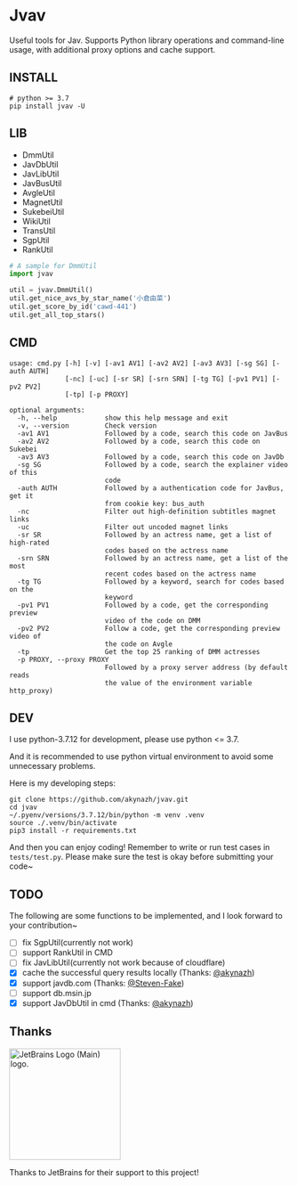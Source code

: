 # Jvav

Useful tools for Jav. Supports Python library operations and command-line usage, with additional proxy options and cache support.

## INSTALL

```
# python >= 3.7
pip install jvav -U
```

## LIB

- DmmUtil
- JavDbUtil
- JavLibUtil
- JavBusUtil
- AvgleUtil
- MagnetUtil
- SukebeiUtil
- WikiUtil
- TransUtil
- SgpUtil
- RankUtil

```py
# A sample for DmmUtil
import jvav

util = jvav.DmmUtil()
util.get_nice_avs_by_star_name('小倉由菜')
util.get_score_by_id('cawd-441')
util.get_all_top_stars()
```

## CMD

```shell
usage: cmd.py [-h] [-v] [-av1 AV1] [-av2 AV2] [-av3 AV3] [-sg SG] [-auth AUTH]
              [-nc] [-uc] [-sr SR] [-srn SRN] [-tg TG] [-pv1 PV1] [-pv2 PV2]
              [-tp] [-p PROXY]

optional arguments:
  -h, --help            show this help message and exit
  -v, --version         Check version
  -av1 AV1              Followed by a code, search this code on JavBus
  -av2 AV2              Followed by a code, search this code on Sukebei
  -av3 AV3              Followed by a code, search this code on JavDb
  -sg SG                Followed by a code, search the explainer video of this
                        code
  -auth AUTH            Followed by a authentication code for JavBus, get it
                        from cookie key: bus_auth
  -nc                   Filter out high-definition subtitles magnet links
  -uc                   Filter out uncoded magnet links
  -sr SR                Followed by an actress name, get a list of high-rated
                        codes based on the actress name
  -srn SRN              Followed by an actress name, get a list of the most
                        recent codes based on the actress name
  -tg TG                Followed by a keyword, search for codes based on the
                        keyword
  -pv1 PV1              Followed by a code, get the corresponding preview
                        video of the code on DMM
  -pv2 PV2              Follow a code, get the corresponding preview video of
                        the code on Avgle
  -tp                   Get the top 25 ranking of DMM actresses
  -p PROXY, --proxy PROXY
                        Followed by a proxy server address (by default reads
                        the value of the environment variable http_proxy)
```

## DEV

I use python-3.7.12 for development, please use python <= 3.7. 

And it is recommended to use python virtual environment to avoid some unnecessary problems.

Here is my developing steps:

```shell
git clone https://github.com/akynazh/jvav.git
cd jvav
~/.pyenv/versions/3.7.12/bin/python -m venv .venv
source ./.venv/bin/activate
pip3 install -r requirements.txt
```

And then you can enjoy coding! Remember to write or run test cases in `tests/test.py`.
Please make sure the test is okay before submitting your code~

## TODO

The following are some functions to be implemented, and I look forward to your contribution~ 

- [ ] fix SgpUtil(currently not work)
- [ ] support RankUtil in CMD
- [ ] fix JavLibUtil(currently not work because of cloudflare)
- [x] cache the successful query results locally (Thanks: [@akynazh](https://github.com/akynazh))
- [x] support javdb.com (Thanks: [@Steven-Fake](https://github.com/Steven-Fake))
- [ ] support db.msin.jp
- [x] support JavDbUtil in cmd (Thanks: [@akynazh](https://github.com/akynazh))

## Thanks

<a href="https://www.jetbrains.com/">
<img src="https://resources.jetbrains.com/storage/products/company/brand/logos/jb_beam.png" alt="JetBrains Logo (Main) logo." style="width: 200px;"></a>

Thanks to JetBrains for their support to this project!